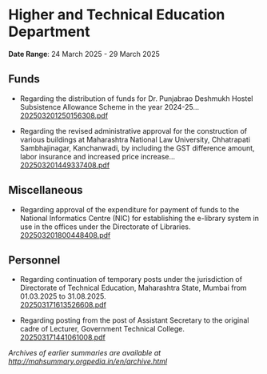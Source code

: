 # Higher and Technical Education Department

**Date Range**: 24 March 2025 - 29 March 2025


## Funds
- Regarding the distribution of funds for Dr. Punjabrao Deshmukh Hostel Subsistence Allowance Scheme in the year 2024-25...\
  [202503201250156308.pdf](https://gr.maharashtra.gov.in/Site/Upload/Government%20Resolutions/English/202503201250156308.pdf)

- Regarding the revised administrative approval for the construction of various buildings at Maharashtra National Law University, Chhatrapati Sambhajinagar, Kanchanwadi, by including the GST difference amount, labor insurance and increased price increase...\
  [202503201449337408.pdf](https://gr.maharashtra.gov.in/Site/Upload/Government%20Resolutions/English/202503201449337408.pdf)

## Miscellaneous
- Regarding approval of the expenditure for payment of funds to the National Informatics Centre (NIC) for establishing the e-library system in use in the offices under the Directorate of Libraries.\
  [202503201800448408.pdf](https://gr.maharashtra.gov.in/Site/Upload/Government%20Resolutions/English/202503201800448408.pdf)

## Personnel
- Regarding continuation of temporary posts under the jurisdiction of Directorate of Technical Education, Maharashtra State, Mumbai from 01.03.2025 to 31.08.2025.\
  [202503171613526608.pdf](https://gr.maharashtra.gov.in/Site/Upload/Government%20Resolutions/English/202503171613526608.pdf)

- Regarding posting from the post of Assistant Secretary to the original cadre of Lecturer, Government Technical College.\
  [202503171441061008.pdf](https://gr.maharashtra.gov.in/Site/Upload/Government%20Resolutions/English/202503171441061008.pdf)


*Archives of earlier summaries are available at http://mahsummary.orgpedia.in/en/archive.html*